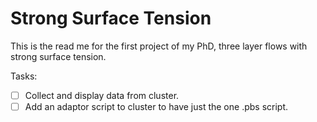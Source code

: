 # Strong Surface Tension

This is the read me for the first project of my PhD, three layer flows with strong surface tension.

Tasks:
- [ ] Collect and display data from cluster.
- [ ] Add an adaptor script to cluster to have just the one .pbs script.
